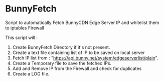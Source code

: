 # BunnyFetch
Script to automatically Fetch BunnyCDN Edge Server IP and whitelist them to iptables Firewall

This script will : 
1. Create BunnyFetch Directory if it's not present.
2. Create a text file containing list of IP to be saved on local server
3. Fetch IP list from : "https://api.bunny.net/system/edgeserverlist/plain".
4. Create a Temporary file to save the fetched IPs.
5. Add and Remove IP from the Firewall and check for duplicates
6. Create a LOG file.
